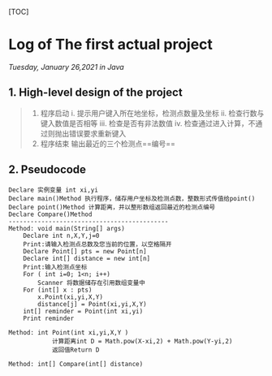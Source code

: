 [TOC]
# Log of The first actual project
_Tuesday, January 26,2021 in Java_ 

## 1. High-level design of the project

> 1. 程序启动
>   i. 提示用户键入所在地坐标，检测点数量及坐标
>   ii. 检查行数与键入数值是否相等
>   iii. 检查是否有非法数值
>   iv. 检查通过进入计算，不通过则抛出错误要求重新键入
> 2. 程序结束
>    输出最近的三个检测点==编号==

## 2. Pseudocode

```{.line-numbers}
Declare 实例变量 int xi,yi
Declare main()Method 执行程序，储存用户坐标及检测点数，整数形式传值给point()
Declare point()Method 计算距离，并以整形数组返回最近的检测点编号
Declare Compare()Method 
--------------------------------------------
Method: void main(String[] args)
    Declare int n,X,Y,j=0
    Print:请输入检测点总数及您当前的位置，以空格隔开
    Declare Point[] pts = new Point[n]
    Declare int[] distance = new int[n]
    Print:输入检测点坐标
    For ( int i=0; 1<n; i++)
        Scanner 将数据储存在引用数组变量中
    For (int[] x : pts)
        x.Point(xi,yi,X,Y)
        distance[j] = Point(xi,yi,X,Y)
    int[] reminder = Point(int xi,yi)
    Print reminder

Method: int Point(int xi,yi,X,Y )
            计算距离int D = Math.pow(X-xi,2) + Math.pow(Y-yi,2)
            返回值Return D

Method: int[] Compare(int[] distance)

```